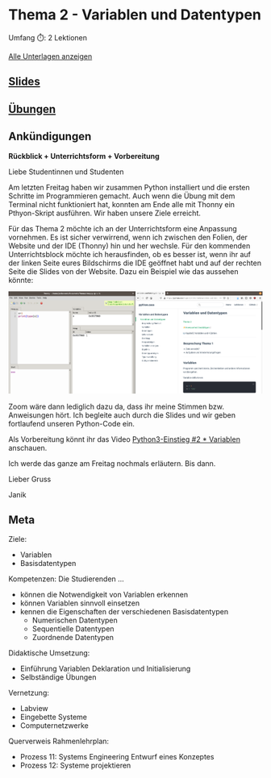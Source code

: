 # Thema 2 - Variablen und Datentypen

Umfang ⏱️: 2 Lektionen

[Alle Unterlagen anzeigen](https://github.com/janikvonrotz/python.casa/tree/main/topic-2)

## [Slides](slides.md)
## [Übungen](excercise.md)
## Ankündigungen

**Rückblick + Unterrichtsform + Vorbereitung**

Liebe Studentinnen und Studenten

Am letzten Freitag haben wir zusammen Python installiert und die ersten Schritte im Programmieren gemacht. Auch wenn die Übung mit dem Terminal nicht funktioniert hat, konnten am Ende alle mit Thonny ein Pthyon-Skript ausführen. Wir haben unsere Ziele erreicht.

Für das Thema 2 möchte ich an der Unterrichtsform eine Anpassung vornehmen. Es ist sicher verwirrend, wenn ich zwischen den Folien, der Website und der IDE (Thonny) hin und her wechsle. Für den kommenden Unterrichtsblock möchte ich herausfinden, ob es besser ist, wenn ihr auf der linken Seite eures Bildschirms die IDE geöffnet habt und auf der rechten Seite die Slides von der Website. Dazu ein Beispiel wie das aussehen könnte:

![](../split-screen.png)

Zoom wäre dann lediglich dazu da, dass ihr meine Stimmen bzw. Anweisungen hört. Ich begleite auch durch die Slides und wir geben fortlaufend unseren Python-Code ein.

Als Vorbereitung könnt ihr das Video [Python3-Einstieg #2 * Variablen](https://youtu.be/X_g7TheTouM) anschauen.

Ich werde das ganze am Freitag nochmals erläutern. Bis dann.

Lieber Gruss

Janik

## Meta

Ziele:
* Variablen
* Basisdatentypen

Kompetenzen: Die Studierenden ...
* können die Notwendigkeit von Variablen erkennen
* können Variablen sinnvoll einsetzen
* kennen die Eigenschaften der verschiedenen Basisdatentypen
	* Numerischen Datentypen
	* Sequentielle Datentypen
	* Zuordnende Datentypen

Didaktische Umsetzung:
* Einführung Variablen Deklaration und Initialisierung
* Selbständige Übungen

Vernetzung:
* Labview
* Eingebette Systeme
* Computernetzwerke

Querverweis Rahmenlehrplan:
* Prozess 11: Systems Engineering Entwurf eines Konzeptes
* Prozess 12: Systeme projektieren
